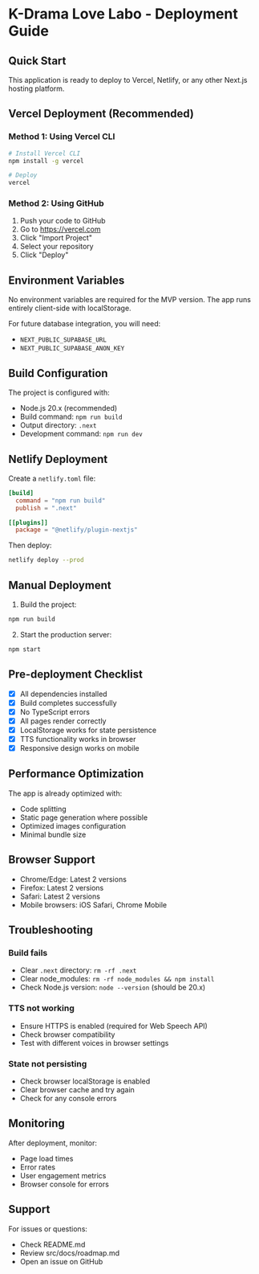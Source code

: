 # K-Drama Love Labo - Deployment Guide

## Quick Start

This application is ready to deploy to Vercel, Netlify, or any other Next.js hosting platform.

## Vercel Deployment (Recommended)

### Method 1: Using Vercel CLI

```bash
# Install Vercel CLI
npm install -g vercel

# Deploy
vercel
```

### Method 2: Using GitHub

1. Push your code to GitHub
2. Go to https://vercel.com
3. Click "Import Project"
4. Select your repository
5. Click "Deploy"

## Environment Variables

No environment variables are required for the MVP version. The app runs entirely client-side with localStorage.

For future database integration, you will need:
- `NEXT_PUBLIC_SUPABASE_URL`
- `NEXT_PUBLIC_SUPABASE_ANON_KEY`

## Build Configuration

The project is configured with:
- Node.js 20.x (recommended)
- Build command: `npm run build`
- Output directory: `.next`
- Development command: `npm run dev`

## Netlify Deployment

Create a `netlify.toml` file:

```toml
[build]
  command = "npm run build"
  publish = ".next"

[[plugins]]
  package = "@netlify/plugin-nextjs"
```

Then deploy:
```bash
netlify deploy --prod
```

## Manual Deployment

1. Build the project:
```bash
npm run build
```

2. Start the production server:
```bash
npm start
```

## Pre-deployment Checklist

- [x] All dependencies installed
- [x] Build completes successfully
- [x] No TypeScript errors
- [x] All pages render correctly
- [x] LocalStorage works for state persistence
- [x] TTS functionality works in browser
- [x] Responsive design works on mobile

## Performance Optimization

The app is already optimized with:
- Code splitting
- Static page generation where possible
- Optimized images configuration
- Minimal bundle size

## Browser Support

- Chrome/Edge: Latest 2 versions
- Firefox: Latest 2 versions
- Safari: Latest 2 versions
- Mobile browsers: iOS Safari, Chrome Mobile

## Troubleshooting

### Build fails
- Clear `.next` directory: `rm -rf .next`
- Clear node_modules: `rm -rf node_modules && npm install`
- Check Node.js version: `node --version` (should be 20.x)

### TTS not working
- Ensure HTTPS is enabled (required for Web Speech API)
- Check browser compatibility
- Test with different voices in browser settings

### State not persisting
- Check browser localStorage is enabled
- Clear browser cache and try again
- Check for any console errors

## Monitoring

After deployment, monitor:
- Page load times
- Error rates
- User engagement metrics
- Browser console for errors

## Support

For issues or questions:
- Check README.md
- Review src/docs/roadmap.md
- Open an issue on GitHub
